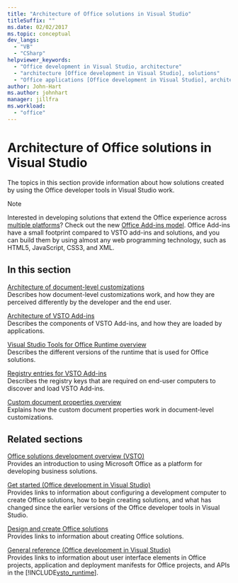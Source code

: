 ```yaml
---
title: "Architecture of Office solutions in Visual Studio"
titleSuffix: ""
ms.date: 02/02/2017
ms.topic: conceptual
dev_langs: 
  - "VB"
  - "CSharp"
helpviewer_keywords: 
  - "Office development in Visual Studio, architecture"
  - "architecture [Office development in Visual Studio], solutions"
  - "Office applications [Office development in Visual Studio], architecture"
author: John-Hart
ms.author: johnhart
manager: jillfra
ms.workload: 
  - "office"
---
```

# Architecture of Office solutions in Visual Studio
  The topics in this section provide information about how solutions created by using the Office developer tools in Visual Studio work.  
  
> [!NOTE]  
>  Interested in developing solutions that extend the Office experience across [multiple platforms](https://dev.office.com/add-in-availability)? Check out the new [Office Add-ins model](https://dev.office.com/docs/add-ins/overview/office-add-ins). Office Add-ins have a small footprint compared to VSTO add-ins and solutions, and you can build them by using almost any web programming technology, such as HTML5, JavaScript, CSS3, and XML.  
  
## In this section  
 [Architecture of document-level customizations](../vsto/architecture-of-document-level-customizations.md)  
 Describes how document-level customizations work, and how they are perceived differently by the developer and the end user.  
  
 [Architecture of VSTO Add-ins](../vsto/architecture-of-vsto-add-ins.md)  
 Describes the components of VSTO Add-ins, and how they are loaded by applications.  
  
 [Visual Studio Tools for Office Runtime overview](../vsto/visual-studio-tools-for-office-runtime-overview.md)  
 Describes the different versions of the runtime that is used for Office solutions.  
  
 [Registry entries for VSTO Add-ins](../vsto/registry-entries-for-vsto-add-ins.md)  
 Describes the registry keys that are required on end-user computers to discover and load VSTO Add-ins.  
  
 [Custom document properties overview](../vsto/custom-document-properties-overview.md)  
 Explains how the custom document properties work in document-level customizations.  
  
## Related sections  
 [Office solutions development overview &#40;VSTO&#41;](../vsto/office-solutions-development-overview-vsto.md)  
 Provides an introduction to using Microsoft Office as a platform for developing business solutions.  
  
 [Get started &#40;Office development in Visual Studio&#41;](../vsto/getting-started-office-development-in-visual-studio.md)  
 Provides links to information about configuring a development computer to create Office solutions, how to begin creating solutions, and what has changed since the earlier versions of the Office developer tools in Visual Studio.  
  
 [Design and create Office solutions](../vsto/designing-and-creating-office-solutions.md)  
 Provides links to information about creating Office solutions.  
  
 [General reference &#40;Office development in Visual Studio&#41;](../vsto/general-reference-office-development-in-visual-studio.md)  
 Provides links to information about user interface elements in Office projects, application and deployment manifests for Office projects, and APIs in the [!INCLUDE[vsto_runtime](../vsto/includes/vsto-runtime-md.md)].  
